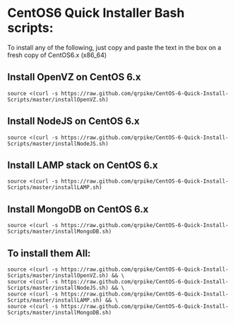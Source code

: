 CentOS6 Quick Installer Bash scripts:
==========================

To install any of the following, just copy and paste the text in the box on a fresh copy of CentOS6.x (x86_64)

Install OpenVZ on CentOS 6.x
-----

    source <(curl -s https://raw.github.com/qrpike/CentOS-6-Quick-Install-Scripts/master/installOpenVZ.sh)


Install NodeJS on CentOS 6.x
-----

    source <(curl -s https://raw.github.com/qrpike/CentOS-6-Quick-Install-Scripts/master/installNodeJS.sh)


Install LAMP stack on CentOS 6.x
-----

    source <(curl -s https://raw.github.com/qrpike/CentOS-6-Quick-Install-Scripts/master/installLAMP.sh)


Install MongoDB on CentOS 6.x
-----

    source <(curl -s https://raw.github.com/qrpike/CentOS-6-Quick-Install-Scripts/master/installMongoDB.sh)


To install them All:
-----

    source <(curl -s https://raw.github.com/qrpike/CentOS-6-Quick-Install-Scripts/master/installOpenVZ.sh) && \
    source <(curl -s https://raw.github.com/qrpike/CentOS-6-Quick-Install-Scripts/master/installNodeJS.sh) && \
    source <(curl -s https://raw.github.com/qrpike/CentOS-6-Quick-Install-Scripts/master/installLAMP.sh) && \
    source <(curl -s https://raw.github.com/qrpike/CentOS-6-Quick-Install-Scripts/master/installMongoDB.sh)
